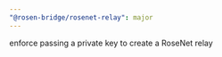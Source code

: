 ```yaml
---
"@rosen-bridge/rosenet-relay": major
---
```


enforce passing a private key to create a RoseNet relay
